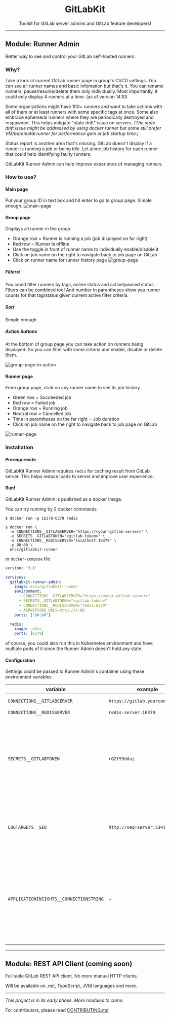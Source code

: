 <h1 align="center">GitLabKit</h1>
<p align="center">Toolkit for GitLab server admins and GitLab feature developers!</p>

---

## Module: Runner Admin
Better way to see and control your GitLab self-hosted runners.

### Why?
Take a look at current GitLab runner page in group's CI/CD settings.
You can see all runner names and basic infomation but that's it.
You can rename runners, pause/resume/delete them only individually.
Most importantly, it could only display 4 runners at a time. (as of version 14.10)

Some organizations might have 100+ runners and want to take actions
with all of them or at least runners with some specific tags at once.
Some also embrace ephemeral runners where they are periodically destroyed and respawned. 
This helps mitigate "state drift" issue on servers.
*(The state drift issue might be addressed by using docker runner but some still prefer VM/baremetal runner
for performance gain or job startup time.)*

Status report is another area that's missing.
GitLab doesn't display if a runner is running a job or being idle.
Let alone job history for each runner that could help identifying faulty runners.

GitLabKit Runner Admin can help improve experience of managing runners.

### How to use?
#### Main page
Put your group ID in text box and hit enter to go to group page. Simple enough.
![main-page](/doc/images/main-page.png)

#### Group page
Displays all runner in the group
- Orange row = Runner is running a job (job displayed on far right)
- Red row = Runner is offline
- Use the toggle in front of runner name to individually enable/disable it
- Click on job name on the right to navigate back to job page on GitLab
- Click on runner name for runner history page
![group-page](/doc/images/group-page.png)

##### Filters!
You could filter runners by tags, online status and active/paused status.
Filters can be combined too! 
And number in parentheses show you runner counts for that tag/status given current active filter criteria.

##### Sort
Simple enough

##### Action buttons
At the bottom of group page you can take action on runners being displayed.
So you can filter with some criteria and enable, disable or delete them.

![group-page-in-action](/doc/images/group-page-in-action.gif)


#### Runner page
From group page, click on any runner name to see its job history.
- Green row = Succeeded job
- Red row = Failed job
- Orange row = Running job
- Neutral row = Cancelled job
- Time in parentheses on the far right = Job duration
- Click on job name on the right to navigate back to job page on GitLab

![runner-page](/doc/images/runner-page.png)


### Installation
#### Prerequiresite
GitLabKit Runner Admin requires `redis` for caching result from GitLab server. This helps reduce loads to server and improve user experience.

#### Run!
GitLabKit Runner Admin is published as a docker image.

You can try running by 2 docker commands
```shell
$ docker run -p 16379:6379 redis
```
```shell
$ docker run \
  -e CONNECTIONS__GITLABSERVER="https://<your-gitlab-server>" \
  -e SECRETS__GITLABTOKEN="<gitlab-token>" \
  -e CONNECTIONS__REDISSERVER="localhost:16379" \
  -p 80:80 \
  encx/gitlabkit-runner
```

or `docker-compose` file
```yaml
version: '3.8'

services:
  gitlabkit-runner-admin:
    image: encx/gitlabkit-runner
    environment:
      - CONNECTIONS__GITLABSERVER="https://<your-gitlab-server>"
      - SECRETS__GITLABTOKEN="<gitlab-token>"
      - CONNECTIONS__REDISSERVER="redis:6379"
      - ASPNETCORE_URLS=http://+:80
    ports: ["80:80"]

  redis:
    image: redis
    ports: [6379]
```

of course, you could also run this in Kubernetes environment and have multiple pods of it since the Runner Admin doesn't hold any state.


#### Configuration
Settings could be passed to Runner Admin's container using these environment variables

| variable | example | required | description |
|---|---|---|---|
| `CONNECTIONS__GITLABSERVER` | `https://gitlab.yourcompany.com` | yes | GitLab server URL |
| `CONNECTIONS__REDISSERVER` | `redis-server:16379` | yes | Redis host |
| `SECRETS__GITLABTOKEN` | `rG2f93ddaz` | yes | GitLab token. Could be a personal token or group token that has sufficient permission to view CI/CD settings in the group |
| `LOGTARGETS__SEQ` | `http://seq-server:5341` | no | Runner Admin supports [Seq](https://datalust.co/seq) logger. Use this to set log ingestion URL. |
| `APPLICATIONINSIGHTS__CONNECTIONSTRING` | - | no | Runner Admin supports [Application Insights](https://docs.microsoft.com/en-us/azure/azure-monitor/app/app-insights-overview) to see application diagnostics. Use this to set connection string from Azure dashboard. |


---

## Module: REST API Client (coming soon)
Full suite GitLab REST API client.
No more manual HTTP clients.

Will be available on .net, TypeScript, JVM languages and more.

---

*This project is in its early phase. More modules to come.*

For contributors, please read [CONTRIBUTING.md](CONTRIBUTING.md)